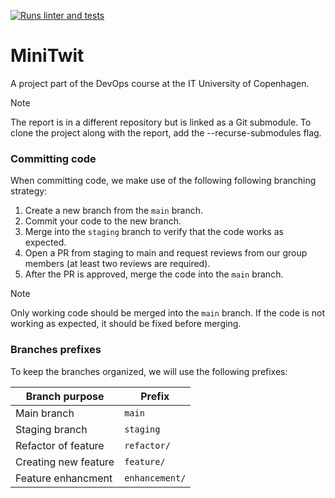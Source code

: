 [![Runs linter and tests](https://github.com/Dev-ops-Gaming/MiniTwit/actions/workflows/test.yml/badge.svg)](https://github.com/Dev-ops-Gaming/MiniTwit/actions/workflows/test.yml)
# MiniTwit
A project part of the DevOps course at the IT University of Copenhagen.

> [!NOTE]
> The report is in a different repository but is linked as a Git submodule. To clone the project along with the report, add the --recurse-submodules flag.


### Committing code
When committing code, we make use of the following following branching strategy:

1. Create a new branch from the `main` branch.
2. Commit your code to the new branch.
3. Merge into the `staging` branch to verify that the code works as expected.
4. Open a PR from staging to main and request reviews from our group members (at least two reviews are required).
5. After the PR is approved, merge the code into the `main` branch.

> [!NOTE]  
> Only working code should be merged into the `main` branch. If the code is not working as expected, it should be fixed before merging.

### Branches prefixes

To keep the branches organized, we will use the following prefixes:

| Branch purpose | Prefix |
|---|---|
| Main branch | `main` |
| Staging branch | `staging` |
| Refactor of feature | `refactor/` |
| Creating new feature | `feature/`|
| Feature enhancment | `enhancement/`|

